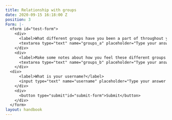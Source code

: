 ```yaml
---
title: Relationship with groups
date: 2020-09-15 16:18:00 Z
position: 3
Form: |-
  <form id="test-form">
    <div>
      <label>What different groups have you been a part of throughout your life? </label>
      <textarea type="text" name="groups_a" placeholder="Type your answer here"/></textarea>
    </div>
    <div>
      <label>Make some notes about how you feel these different groups have influenced your values, beliefs and worldview </label>
      <textarea type="text" name="groups_b" placeholder="Type your answer here"/></textarea>
    </div>
  <div>
      <label>What is your username?</label>
      <input type="text" name="username" placeholder="Type your answer here"/></input>
    </div>
    <div>
      <button type="submit"id="submit-form">Submit</button>
    </div>
  </form>
layout: handbook
---
```



